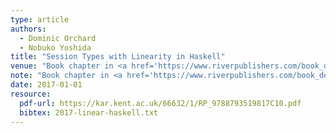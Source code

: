 ```yaml
---
type: article
authors:
  - Dominic Orchard
  - Nobuko Yoshida
title: "Session Types with Linearity in Haskell"
venue: "Book chapter in <a href='https://www.riverpublishers.com/book_details.php?book_id=439'>Behavioural Types: from Theory to Tools</a>"
note: "Book chapter in <a href='https://www.riverpublishers.com/book_details.php?book_id=439'>Behavioural Types: from Theory to Tools</a>"
date: 2017-01-01
resource:
  pdf-url: https://kar.kent.ac.uk/66632/1/RP_9788793519817C10.pdf
  bibtex: 2017-linear-haskell.txt
---
```

